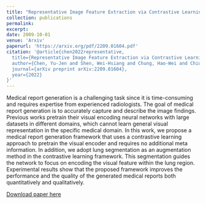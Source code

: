 ```yaml
---
title: "Representative Image Feature Extraction via Contrastive Learning Pretraining for Chest X-ray Report Generation"
collection: publications
permalink:
excerpt:
date: 2009-10-01
venue: 'Arxiv'
paperurl: 'https://arxiv.org/pdf/2209.01604.pdf'
citation: '@article{chen2022representative,
  title={Representative Image Feature Extraction via Contrastive Learning Pretraining for Chest X-ray Report Generation},
  author={Chen, Yu-Jen and Shen, Wei-Hsiang and Chung, Hao-Wei and Chiu, Jing-Hao and Juan, Da-Cheng and Ho, Tsung-Ying and Cheng, Chi-Tung and Li, Meng-Lin and Ho, Tsung-Yi},
  journal={arXiv preprint arXiv:2209.01604},
  year={2022}
}'
---
```

Medical report generation is a challenging task since it is time-consuming and requires expertise from experienced radiologists. The goal of medical report generation is to accurately capture and describe the image findings. Previous works pretrain their visual encoding neural networks with large datasets in different domains, which cannot learn general visual representation in the specific medical domain. In this work, we propose a medical report generation framework that uses a contrastive learning approach to pretrain the visual encoder and requires no additional meta information. In addition, we adopt lung segmentation as an augmentation method in the contrastive learning framework. This segmentation guides the network to focus on encoding the visual feature within the lung region. Experimental results show that the proposed framework improves the performance and the quality of the generated medical reports both quantitatively and qualitatively.

[Download paper here](https://arxiv.org/pdf/2209.01604.pdf)
